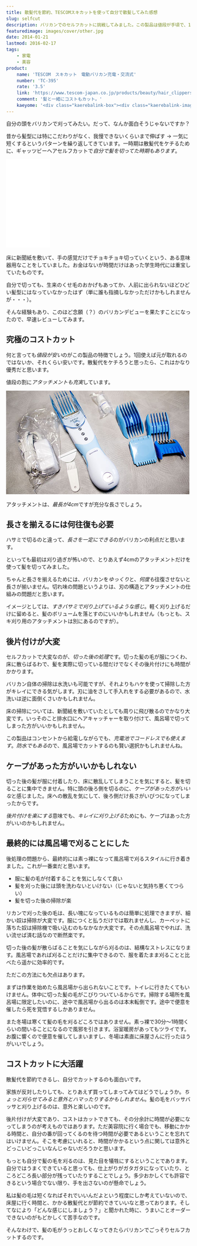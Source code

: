 ```yaml
---
title: 散髪代を節約、TESCOMスキカットを使って自分で散髪してみた感想
slug: selfcut
description: バリカンでのセルフカットに挑戦してみました。この製品は値段が手頃で、1回の散髪代程度の価格で手に入ります。切った後の片付けが面倒くさく時間がかかるというデメリットもありますが、セルフカットでコスト節約を実践してみるのも面白いかもしれません。
featuredimage: images/cover/other.jpg
date: 2014-01-21
lastmod: 2016-02-17
tags: 
    - 家電
    - 美容
product:
    name: 'TESCOM　スキカット　電動バリカン充電・交流式'
    number: 'TC-395'
    rate: '3.5'
    link: 'https://www.tescom-japan.co.jp/products/beauty/hair_clippers/TC395.html'
    comment: '髪と一緒にコストもカット。'
    kaeyome: '<div class="kaerebalink-box"><div class="kaerebalink-image"><a href="https://www.amazon.co.jp/exec/obidos/ASIN/B007ELIDNO/illusionspace-22/ref=nosim/" rel="nofollow" target="_blank"><img src="https://ecx.images-amazon.com/images/I/31r8353l2qL._SL160_.jpg" style="border: none;" /></a></div><div class="kaerebalink-info"><div class="kaerebalink-name"><a href="https://www.amazon.co.jp/exec/obidos/ASIN/B007ELIDNO/illusionspace-22/ref=nosim/" rel="nofollow" target="_blank">TESCOM スキカット 電動バリカン 充電・交流式 ブルー TC395-A</a><div class="kaerebalink-powered-date">posted with <a href="https://kaereba.com" rel="nofollow" target="_blank">カエレバ</a></div></div><div class="kaerebalink-detail"> TESCOM 2012-03-01    </div><div class="kaerebalink-link1"><div class="shoplinkamazon"><a href="https://www.amazon.co.jp/gp/search?keywords=TC395-A&__mk_ja_JP=%83J%83%5E%83J%83i&tag=illusionspace-22" rel="nofollow" target="_blank" title="アマゾン" >Amazonで購入</a></div><div class="shoplinkrakuten"><a href="https://hb.afl.rakuten.co.jp/hgc/0e95387f.f2aef20d.0e953880.25e412bd/?pc=http%3A%2F%2Fsearch.rakuten.co.jp%2Fsearch%2Fmall%2FTC395-A%2F-%2Ff.1-p.1-s.1-sf.0-st.A-v.2%3Fx%3D0%26scid%3Daf_ich_link_urltxt%26m%3Dhttp%3A%2F%2Fm.rakuten.co.jp%2F" rel="nofollow" target="_blank" title="楽天市場" >楽天市場で購入</a></div></div></div><div class="booklink-footer" style="clear: left"></div></div>'
---
```


自分の頭をバリカンで刈ってみたい。だって、なんか面白そうじゃないですか？

昔から髪型には特にこだわりがなく、我慢できないくらいまで伸ばす → 一気に短くするというパターンを繰り返してきています。一時期は散髪代をケチるために、ギャッツビーヘアセルフカットで<em>自分で髪を切ってた時期もあります</em>。

<iframe style="width:120px;height:240px;" marginwidth="0" marginheight="0" scrolling="no" frameborder="0" src="//rcm-fe.amazon-adsystem.com/e/cm?lt1=_blank&bc1=000000&IS2=1&bg1=FFFFFF&fc1=000000&lc1=0000FF&t=illusionspace-22&language=ja_JP&o=9&p=8&l=as4&m=amazon&f=ifr&ref=as_ss_li_til&asins=B000FQOMYO&linkId=0b8e1657a38076081cad4e162dbcc073"></iframe>

床に新聞紙を敷いて、手の感覚だけでチョキチョキ切っていくという、ある意味器用なことをしていました。お金はないが時間だけはあった学生時代には重宝していたものです。

自分で切っても、生来のくせ毛のおかげもあってか、人前に出られないほどひどい髪型にはなっていなかったはず（単に誰も指摘しなかっただけかもしれませんが・・・）。

そんな経験もあり、このほど念願（？）のバリカンデビューを果たすことになったので、早速レビューしてみます。

## 究極のコストカット

何と言っても<em>値段が安い</em>のがこの製品の特徴でしょう。1回使えば元が取れるのではないか、それくらい安いです。散髪代をケチろうと思ったら、これはかなり優秀だと思います。

値段の割に<em>アタッチメントも充実</em>しています。

![テスコム　スキカット付属品](20140110sukicut2.jpg)

アタッチメントは、<em>最長が4cm</em>ですが充分な長さでしょう。

## 長さを揃えるには何往復も必要

ハサミで切るのと違って、<em>長さを一定にできる</em>のがバリカンの利点だと思います。

といっても最初は刈り過ぎが怖いので、とりあえず4cmのアタッチメントだけを使って髪を切ってみました。

ちゃんと長さを揃えるためには、バリカンを<em>ゆっくり</em>と、<em>何度も</em>往復させないと長さが揃いません。切れ味の問題というよりは、刃の構造とアタッチメントの仕組みの問題だと思います。

イメージとしては、<em>すきバサミで刈り上げているような感じ</em>。軽く刈り上げるだけに留めると、髪のボリュームを落とすのにいいかもしれません（もっとも、スキ刈り用のアタッチメントは別にあるのですが）。

## 後片付けが大変

セルフカットで大変なのが、<em>切った後の処理</em>です。切った髪の毛が服につくわ、床に散らばるわで、髪を実際に切っている間だけでなくその後片付けにも時間がかかります。

バリカン自体の掃除は水洗いも可能ですが、それよりもハケを使って掃除した方がキレイにできる気がします。刃に油をさして手入れをする必要があるので、水洗いは逆に面倒くさいかもしれません。

床の掃除については、新聞紙を敷いていたとしても周りに飛び散るのでかなり大変です。いっそのこと排水口にヘアキャッチャーを取り付けて、風呂場で切ってしまった方がいいかもしれません。

この製品はコンセントから給電しながらでも、<em>充電池でコードレスでも使えます</em>。<em>防水でもある</em>ので、風呂場でカットするのも賢い選択かもしれませんね。

## ケープがあった方がいいかもしれない

切った後の髪が服に付着したり、床に散乱してしまうことを気にすると、髪を切ることに集中できません。特に頭の後ろ側を切るのに、<em>ケープがあった方がいいな</em>と感じました。床への散乱を気にして、後ろ側だけ長さがいびつになってしまったからです。

<em>後片付けを楽にする</em>意味でも、<em>キレイに刈り上げる</em>ためにも、ケープはあった方がいいのかもしれません。

## 最終的には風呂場で刈ることにした

後処理の問題から、最終的には素っ裸になって風呂場で刈るスタイルに行き着きました。これが一番楽だと思います。

<ul>
<li>服に髪の毛が付着することを気にしなくて良い</li>
<li>髪を刈った後には頭を洗わないといけない（じゃないと気持ち悪くてつらい）</li>
<li>髪を切った後の掃除が楽</li>
</ul>

リカンで刈った後の毛は、長い塊になっているものは簡単に処理できますが、細かい奴は掃除が大変です。服につくと払うだけでは取れませんし、カーペットに落ちた奴は掃除機で吸い込むのもなかなか大変です。その点風呂場でやれば、洗い流せば済む話なので断然楽です。

切った後の髪が散らばることを気にしながら刈るのは、結構なストレスになります。風呂場であれば刈ることだけに集中できるので、服を着たまま刈ることと比べたら遥かに効率的です。

ただこの方法にも欠点はあります。

まずは作業を始めたら風呂場から出られないことです。トイレに行きたくてもいけません。体中に切った髪の毛がこびりついているからです。掃除する場所を風呂場に限定したいのに、途中で風呂場から出るのは本末転倒です。途中で便意を催したら死を覚悟するしかありません。

また冬場は寒くて髪の毛を刈るどころではありません。素っ裸で30分〜1時間くらいの間いることになるので風邪を引きます。浴室暖房があってもツライです。お腹に響くので便意を催してしまいますし、冬場は素直に床屋さんに行ったほうがいいでしょう。

## コストカットに大活躍

散髪代を節約できるし、自分でカットするのも面白いです。

家族が反対したりしても、とりあえず買ってしまってみてはどうでしょうか。<em>ちょっと刈らせてみると意外とハマったりするかもしれません</em>。髪の毛をバッサバッサと刈り上げるのは、意外と楽しいのです。

後片付けが大変であり、コストはカットできても、その分余計に時間が必要になってしまうのが考えものではあります。ただ美容院に行く場合でも、移動にかかる時間と、自分の番が回ってくるのを待つ時間が必要であるということを忘れてはいけません。そこを考慮にいれると、時間がかかるという点に関しては意外とどっこいどっこいなんじゃないだろうかと思います。

もっとも自分で髪の毛を刈るのは、見た目を犠牲にするということであります。自分ではうまくできていると思っても、仕上がりがガタガタになっていたり、ところどころ長い部分が残っていたりすることでしょう。多少おかしくても許容できるという場合でない限り、手を出さないのが懸命でしょう。

私は髪の毛は短くなればそれでいいんだよという程度にしか考えていないので、床屋に行く時間と、かかる散髪代とが節約できていいなと思っております。そしてなにより「どんな感じにしましょう？」と聞かれた時に、うまいことオーダーできないのがもどかしくて苦手なのです。

そんなわけで、髪の毛がうっとおしくなってきたらバリカンでごっそりセルフカットするのです。

